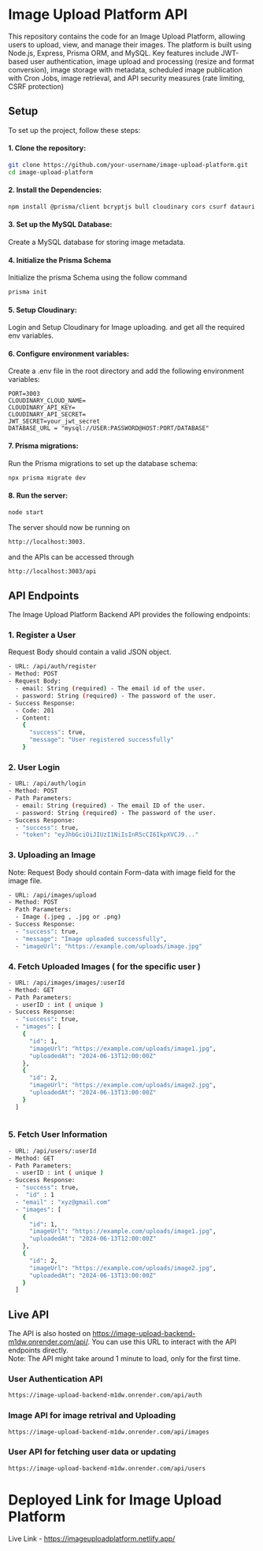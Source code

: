 # Image Upload Platform API

This repository contains the code for an Image Upload Platform, allowing users to upload, view, and manage their images. The platform is built using Node.js, Express, Prisma ORM, and MySQL. Key features include JWT-based user authentication, image upload and processing (resize and format conversion), image storage with metadata, scheduled image publication with Cron Jobs, image retrieval, and API security measures (rate limiting, CSRF protection)

## Setup

To set up the project, follow these steps:

#### 1. Clone the repository:

```bash
git clone https://github.com/your-username/image-upload-platform.git
cd image-upload-platform
```

#### 2. Install the Dependencies:

```bash
npm install @prisma/client bcryptjs bull cloudinary cors csurf datauri dotenv express express-rate-limit express-validator helmet jsonwebtoken multer multer-storage-cloudinary node-cron nodemon prisma sharp

```

#### 3.  Set up the MySQL Database:
Create a MySQL database for storing image metadata. 


#### 4.  Initialize the Prisma Schema
Initialize the prisma Schema using the follow command

```bash
prisma init
```

#### 5. Setup Cloudinary:
Login and Setup Cloudinary for Image uploading. and get all the required env variables.


#### 6. Configure environment variables:
Create a .env file in the root directory and add the following environment variables:

```env 
PORT=3003
CLOUDINARY_CLOUD_NAME=
CLOUDINARY_API_KEY=
CLOUDINARY_API_SECRET=
JWT_SECRET=your_jwt_secret
DATABASE_URL = "mysql://USER:PASSWORD@HOST:PORT/DATABASE"
```

#### 7. Prisma migrations:
Run the Prisma migrations to set up the database schema:

```bash
npx prisma migrate dev

```

#### 8. Run the server:

```bash
node start
```

The server should now be running on 

```bash 
http://localhost:3003. 
```
and the APIs can be accessed through 

```bash 
http://localhost:3003/api
```


## API Endpoints

The Image Upload Platform Backend API provides the following endpoints: 


### 1. Register a User

Request Body should contain a valid JSON object.

```bash
- URL: /api/auth/register
- Method: POST
- Request Body:
  - email: String (required) - The email id of the user.
  - password: String (required) - The password of the user.
- Success Response:
  - Code: 201
  - Content:
    {
      "success": true,
      "message": "User registered successfully"
    }
  ```

### 2. User Login

```bash
- URL: /api/auth/login
- Method: POST
- Path Parameters:
  - email: String (required) - The email ID of the user.
  - password: String (required) - The password of the user.
- Success Response:
  - "success": true,
  - "token": "eyJhbGciOiJIUzI1NiIsInR5cCI6IkpXVCJ9..."
  ```

### 3. Uploading an Image

Note: Request Body should contain Form-data with image field for the image file.

```bash
- URL: /api/images/upload
- Method: POST
- Path Parameters:
  - Image (.jpeg , .jpg or .png)
- Success Response:
  - "success": true,
  - "message": "Image uploaded successfully",
  - "imageUrl": "https://example.com/uploads/image.jpg"

  ```

### 4. Fetch Uploaded Images ( for the specific user )

```bash
- URL: /api/images/images/:userId
- Method: GET
- Path Parameters:
  - userID : int ( unique )
- Success Response:
  - "success": true,
  - "images": [
    {
      "id": 1,
      "imageUrl": "https://example.com/uploads/image1.jpg",
      "uploadedAt": "2024-06-13T12:00:00Z"
    },
    {
      "id": 2,
      "imageUrl": "https://example.com/uploads/image2.jpg",
      "uploadedAt": "2024-06-13T13:00:00Z"
    }
  ]
              
  ```


### 5. Fetch User Information

```bash
- URL: /api/users/:userId
- Method: GET
- Path Parameters:
  - userID : int ( unique )
- Success Response:
  - "success": true,
  -  "id" : 1
  - "email" : "xyz@gmail.com"
  - "images": [
    {
      "id": 1,
      "imageUrl": "https://example.com/uploads/image1.jpg",
      "uploadedAt": "2024-06-13T12:00:00Z"
    },
    {
      "id": 2,
      "imageUrl": "https://example.com/uploads/image2.jpg",
      "uploadedAt": "2024-06-13T13:00:00Z"
    }
  ]
  ```





## Live API

The API is also hosted on https://image-upload-backend-m1dw.onrender.com/api/. You can use this URL to interact with the API endpoints directly. \
Note: The API might take around 1 minute to load, only for the first time.

### User Authentication API

```bash
https://image-upload-backend-m1dw.onrender.com/api/auth
```

### Image API for image retrival and Uploading

```bash
https://image-upload-backend-m1dw.onrender.com/api/images
```

### User API for fetching user data or updating

```bash
https://image-upload-backend-m1dw.onrender.com/api/users
```

# Deployed Link for Image Upload Platform
Live Link - https://imageuploadplatform.netlify.app/

